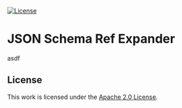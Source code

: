 [![License](https://img.shields.io/badge/License-Apache%202.0-blue.svg)](https://opensource.org/licenses/Apache-2.0)
# JSON Schema Ref Expander
asdf

## License
This work is licensed under the [Apache 2.0 License](./LICENSE.txt).
